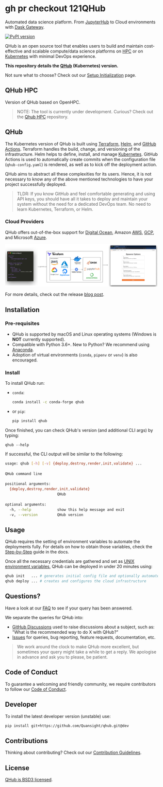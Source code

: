 # gh pr checkout 121QHub
Automated data science platform. From [JupyterHub](https://jupyter.org/hub "Multi-user version of the Notebook") to
Cloud environments with [Dask Gateway](https://docs.dask.org/ "Parallel computing in Python").

[![PyPI version](https://badge.fury.io/py/qhub.svg)](https://badge.fury.io/py/qhub)

QHub is an open source tool that enables users to build and maintain
cost-effective and scalable compute/data science platforms on [HPC](#qhub-hpc) or on [Kubernetes](#qhub) with minimal DevOps
experience.

**This repository details the [QHub](https://qhub.dev/ "Official QHub docs") (Kubernetes) version.**

Not sure what to choose? Check out our [Setup Initialization](docs/source/02_get_started/02_setup.md) page.

## QHub HPC

Version of QHub based on OpenHPC.

> NOTE: The tool is currently under development. Curious? Check out the [Qhub HPC](https://github.com/Quansight/qhub-hpc) repository.

## QHub

The Kubernetes version of QHub is built using [Terraform](https://www.terraform.io/), [Helm](https://helm.sh/), and
[GitHub Actions](https://docs.github.com/en/free-pro-team@latest/actions).
Terraform handles the build, change, and versioning of the infrastructure. Helm helps to define, install, and manage
[Kubernetes](https://kubernetes.io/ "Automated container deployment, scaling, and management"). GitHub
Actions is used to automatically create commits when the configuration file (`qhub-config.yaml`) is rendered, as well as
to kick off the deployment action.

QHub aims to abstract all these complexities for its users. Hence, it is not necessary to know any of the above mentioned
technologies to have your project successfully deployed.

> TLDR:
> If you know GitHub and feel comfortable generating and using API keys, you should have all it takes to deploy
> and maintain your system without the need for a dedicated DevOps team. No need to learn Kubernetes, Terraform, or Helm.

### Cloud Providers
QHub offers out-of-the-box support for [Digital Ocean](https://www.digitalocean.com/), Amazon [AWS](https://aws.amazon.com/), [GCP](https://cloud.google.com/ "Google Cloud Provider"), and Microsoft [Azure](https://azure.microsoft.com/en-us/).

![High-level illustration of QHub architecture](docs/source/images/qhub-cloud_architecture.png)

For more details, check out the release [blog post](https://www.quansight.com/post/announcing-qhub).

## Installation
### Pre-requisites
* QHub is supported by macOS and Linux operating systems (Windows is **NOT** currently supported).
* Compatible with Python 3.6+. New to Python? We recommend using [Anaconda](https://www.anaconda.com/products/individual).
* Adoption of virtual environments (`conda`, `pipenv` or `venv`) is also encouraged.

### Install
To install QHub run:
* `conda`:
  ```bash
  conda install -c conda-forge qhub
  ```

* or `pip`:
    ```bash
    pip install qhub
    ```
Once finished, you can check QHub's version (and additional CLI args) by typing:
```
qhub --help
```
If successful, the CLI output will be similar to the following:

```bash
usage: qhub [-h] [-v] {deploy,destroy,render,init,validate} ...

QHub command line

positional arguments:
  {deploy,destroy,render,init,validate}
                        QHub

optional arguments:
  -h, --help            show this help message and exit
  -v, --version         QHub version
```

## Usage
QHub requires the setting of environment variables to automate the deployments fully. For details on how to obtain those
variables, check the [Step-by-Step](https://docs.qhub.dev/en/latest/source/03_tutorials_and_samples/1_project_setup_tutorial.html) guide in the docs.

Once all the necessary credentials are gathered and set as [UNIX environment variables](https://linuxize.com/post/how-to-set-and-list-environment-variables-in-linux/),
QHub can be deployed in under 20 minutes using:
```bash
qhub init   ... # generates initial config file and optionally automates deployment steps
qhub deploy ... # creates and configures the cloud infrastructure
```

## Questions?
Have a look at our [FAQ](docs/source/02_get_started/07_support.md#faq) to see if your query has been answered.

We separate the queries for QHub into:
* [GitHub Discussions](https://github.com/Quansight/qhub/discussions) used to raise discussions about a subject, such as:
"What is the recommended way to do X with QHub?"
* [Issues](https://github.com/Quansight/qhub/issues/new/choose) for queries, bug reporting, feature requests,
  documentation, etc.
> We work around the clock to make QHub more excellent, but sometimes your query might take a while to get a reply. We apologise in advance and ask you to please, be patient.


## Code of Conduct
To guarantee a welcoming and friendly community, we require contributors to follow our
[Code of Conduct](https://github.com/Quansight/.github/blob/master/CODE_OF_CONDUCT.md).


## Developer
To install the latest developer version (unstable) use:
```bash
pip install git+https://github.com/Quansight/qhub.git@dev
```

## Contributions
Thinking about contributing? Check out our [Contribution Guidelines](https://github.com/Quansight/qhub/blob/main/CONTRIBUTING.md).

## License
[QHub is BSD3 licensed](LICENSE).



